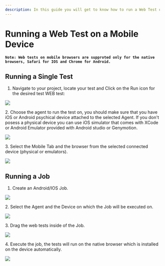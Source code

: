 ```yaml
---
description: In this guide you will get to know how to run a Web Test on a Mobile browser.
---
```


# Running a Web Test on a Mobile Device

**`Note: Web tests on mobile browsers are supproted only for the native browsers, Safari for IOS and Chrome for Android.`**

## Running a Single Test

1. Navigate to your project, locate your test and Click on the Run icon for the desired test WEB test:

![](<../../.gitbook/assets/image (233).png>)

2\. Choose the agent to run the test on, you should make sure that you have iOS or Android psychical device attached to the selected Agent. If you don't posess a physical device you can use iOS simulator that comes with XCode or Android Emulator provided with Android studio or Genymotion. &#x20;

![](<../../.gitbook/assets/image (234).png>)

3\.  Select the Mobile Tab and the browser from the selected connected device (physical or emulators).

![](<../../.gitbook/assets/image (237).png>)



## Running a Job

1. Create an Android/IOS Job.

![](<../../.gitbook/assets/image (232).png>)

2\. Select the Agent and the Device on which the Job will be executed on.



![](<../../.gitbook/assets/image (225).png>)

3\. Drag the web tests inside of the Job.

![](<../../.gitbook/assets/image (236).png>)

4\. Execute the job, the tests will run on the native browser which is installed on the device automatically.

![](<../../.gitbook/assets/image (240).png>)
